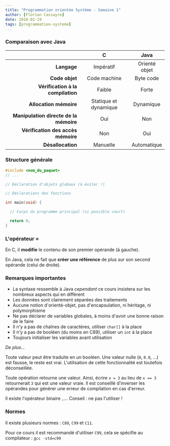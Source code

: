 ```yaml
---
title: "Programmation orientée Système - Semaine 1"
author: [Florian Cassayre]
date: 2018-02-19
tags: [programmation-systeme]
...
```


### Comparaison avec Java

[]() | **C** | **Java**
---: | :---: | :---:
**Langage** | Impératif | Orienté objet
**Code objet** | Code machine | Byte code
**Vérification à la compilation** | Faible | Forte
**Allocation mémoire** | Statique et dynamique | Dynamique
**Manipulation directe de la mémoire** | Oui | Non
**Vérification des accès mémoire** | Non | Oui
**Désallocation** | Manuelle | Automatique

### Structure générale

```C
#include <nom_du_paquet>
// ...

// Déclaration d'objets globaux (à éviter !)

// Déclarations des fonctions

int main(void) {

  // Corps du programme principal (si possible court)

  return 0;
}

```

### L'opérateur =

En C, il **modifie** le contenu de son premier opérande (à gauche).

En Java, cela ne fait que **créer une référence** de plus sur son second opérande (celui
de droite).


### Remarques importantes

- La syntaxe ressemble à Java _cependant_ ce cours insistera sur les nombreux aspects qui en diffèrent
- Les données sont clairement séparées des traitements
- Aucune notion d'orienté-objet, pas d'encapsulation, ni héritage, ni polymorphisme
- Ne pas déclarer de variables globales, à moins d'avoir une bonne raison de le faire
- Il n'y a pas de chaînes de caractères, utiliser `char[]` à la place
- Il n'y a pas de booléen (du moins en C89), utiliser un `int` à la place
- Toujours initialiser les variables avant utilisation

_De plus..._

Toute valeur peut être traduite en un booléen. Une valeur nulle (`0`, `0.0`, ...) est fausse, le reste est vrai. L'utilisation de cette fonctionnalité est toutefois déconseillée.

Toute opération retourne une valeur. Ainsi, écrire `x = 3` au lieu de `x == 3` retournerait `3` qui est une valeur vraie. Il est conseillé d'inverser les opérandes pour générer une erreur de compilation en cas d'erreur.

Il existe l'opérateur binaire `,`... Conseil : ne pas l'utiliser !

### Normes

Il existe plusieurs normes : `C89`, `C99` et `C11`.

Pour ce cours il est recommandé d'utiliser `C99`, cela se spécifie au compilateur : `gcc -std=c99`
